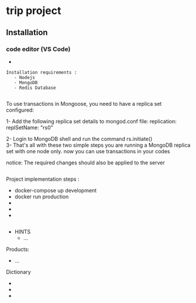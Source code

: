 # trip project

## Installation

### code editor (VS Code)

<ul>
  <li>

  </li>
</ul>

```
Installation requirements : 
   - Nodejs
   - MongoDB
   - Redis Database

```

```

```
To use transactions in Mongoose, you need to have a replica set configured:

  1- Add the following replica set details to mongod.conf file:
     replication:
      replSetName: "rs0"

  2- Login to MongoDB shell and run the command rs.initiate()  
  3- That's all with these two simple steps you are running a MongoDB replica set with one node only. now you can use transactions in your codes

notice: The required changes should also be applied to the server


```

```
Project implementation steps : 
   - docker-compose up    development
   - docker run           production
   - 
   - 
   - 


```

```   

- HINTS
  - ...

Products:

- ...


Dictionary

- 
 - 
 - 
